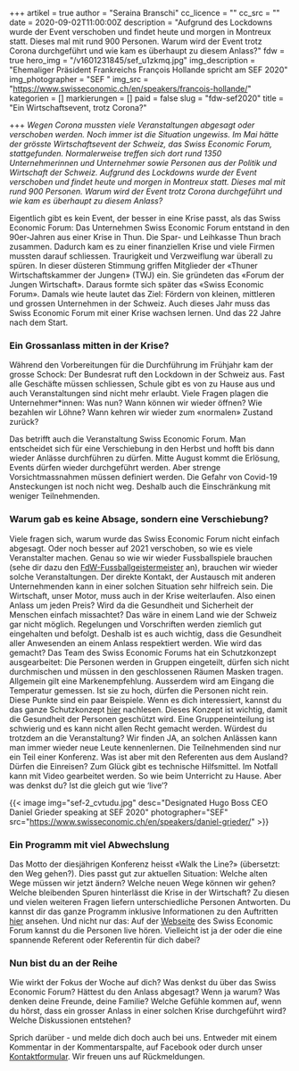 +++
artikel = true
author = "Seraina Branschi"
cc_licence = ""
cc_src = ""
date = 2020-09-02T11:00:00Z
description = "Aufgrund des Lockdowns wurde der Event verschoben und findet heute und morgen in Montreux statt. Dieses mal mit rund 900 Personen. Warum wird der Event trotz Corona durchgeführt und wie kam es überhaupt zu diesem Anlass?"
fdw = true
hero_img = "/v1601231845/sef_u1zkmq.jpg"
img_description = "Ehemaliger Präsident Frankreichs François Hollande spricht am SEF 2020"
img_photographer = "SEF "
img_src = "https://www.swisseconomic.ch/en/speakers/francois-hollande/"
kategorien = []
markierungen = []
paid = false
slug = "fdw-sef2020"
title = "Ein Wirtschaftsevent, trotz Corona?"

+++
_Wegen Corona mussten viele Veranstaltungen abgesagt oder verschoben werden. Noch immer ist die Situation ungewiss. Im Mai hätte der grösste Wirtschaftsevent der Schweiz, das Swiss Economic Forum, stattgefunden. Normalerweise treffen sich dort rund 1350 Unternehmerinnen und Unternehmer sowie Personen aus der Politik und Wirtschaft der Schweiz. Aufgrund des Lockdowns wurde der Event verschoben und findet heute und morgen in Montreux statt. Dieses mal mit rund 900 Personen. Warum wird der Event trotz Corona durchgeführt und wie kam es überhaupt zu diesem Anlass?_

Eigentlich gibt es kein Event, der besser in eine Krise passt, als das Swiss Economic Forum: Das Unternehmen Swiss Economic Forum entstand in den 90er-Jahren aus einer Krise in Thun. Die Spar- und Leihkasse Thun brach zusammen. Dadurch kam es zu einer finanziellen Krise und viele Firmen mussten darauf schliessen. Traurigkeit und Verzweiflung war überall zu spüren. In dieser düsteren Stimmung griffen Mitglieder der «Thuner Wirtschaftskammer der Jungen» (TWJ) ein. Sie gründeten das «Forum der Jungen Wirtschaft». Daraus formte sich später das «Swiss Economic Forum». Damals wie heute lautet das Ziel: Fördern von kleinen, mittleren und grossen Unternehmen in der Schweiz. Auch dieses Jahr muss das Swiss Economic Forum mit einer Krise wachsen lernen. Und das 22 Jahre nach dem Start.

### Ein Grossanlass mitten in der Krise?

Während den Vorbereitungen für die Durchführung im Frühjahr kam der grosse Schock: Der Bundesrat ruft den Lockdown in der Schweiz aus. Fast alle Geschäfte müssen schliessen, Schule gibt es von zu Hause aus und auch Veranstaltungen sind nicht mehr erlaubt. Viele Fragen plagen die Unternehmer*innen: Was nun? Wann können wir wieder öffnen? Wie bezahlen wir Löhne? Wann kehren wir wieder zum «normalen» Zustand zurück?

Das betrifft auch die Veranstaltung Swiss Economic Forum. Man entscheidet sich für eine Verschiebung in den Herbst und hofft bis dann wieder Anlässe durchführen zu dürfen. Mitte August kommt die Erlösung, Events dürfen wieder durchgeführt werden. Aber strenge Vorsichtmassnahmen müssen definiert werden. Die Gefahr von Covid-19 Ansteckungen ist noch nicht weg. Deshalb auch die Einschränkung mit weniger Teilnehmenden.

### Warum gab es keine Absage, sondern eine Verschiebung?

Viele fragen sich, warum wurde das Swiss Economic Forum nicht einfach abgesagt. Oder noch besser auf 2021 verschoben, so wie es viele Veranstalter machen. Genau so wie wir wieder Fussballspiele brauchen (sehe dir dazu den [FdW-Fussballgeistermeister](https://www.chinderzytig.ch/fdw-fussballgeistermeister) an), brauchen wir wieder solche Veranstaltungen. Der direkte Kontakt, der Austausch mit anderen Unternehmenden kann in einer solchen Situation sehr hilfreich sein. Die Wirtschaft, unser Motor, muss auch in der Krise weiterlaufen. Also einen Anlass um jeden Preis? Wird da die Gesundheit und Sicherheit der Menschen einfach missachtet? Das wäre in einem Land wie der Schweiz gar nicht möglich. Regelungen und Vorschriften werden ziemlich gut eingehalten und befolgt. Deshalb ist es auch wichtig, dass die Gesundheit aller Anwesenden an einem Anlass respektiert werden. Wie wird das gemacht? Das Team des Swiss Economic Forums hat ein Schutzkonzept ausgearbeitet: Die Personen werden in Gruppen eingeteilt, dürfen sich nicht durchmischen und müssen in den geschlossenen Räumen Masken tragen. Allgemein gilt eine Markenempfehlung. Ausserdem wird am Eingang die Temperatur gemessen. Ist sie zu hoch, dürfen die Personen nicht rein. Diese Punkte sind ein paar Beispiele. Wenn es dich interessiert, kannst du das ganze Schutzkonzept [hier](https://www.swisseconomic.ch/schutzkonzept-corona/) nachlesen. Dieses Konzept ist wichtig, damit die Gesundheit der Personen geschützt wird. Eine Gruppeneinteilung ist schwierig und es kann nicht allen Recht gemacht werden. Würdest du trotzdem an die Veranstaltung? Wir finden JA, an solchen Anlässen kann man immer wieder neue Leute kennenlernen. Die Teilnehmenden sind nur ein Teil einer Konferenz. Was ist aber mit den Referenten aus dem Ausland? Dürfen die Einreisen? Zum Glück gibt es technische Hilfsmittel. Im Notfall kann mit Video gearbeitet werden. So wie beim Unterricht zu Hause. Aber was denkst du? Ist die gleich gut wie ‘live’?

{{< image img="sef-2_cvtudu.jpg" desc="Designated Hugo Boss CEO Daniel Grieder speaking at SEF 2020" photographer="SEF" src="https://www.swisseconomic.ch/en/speakers/daniel-grieder/" >}}

### Ein Programm mit viel Abwechslung​

Das Motto der diesjährigen Konferenz heisst «Walk the Line?» (übersetzt: den Weg gehen?). Dies passt gut zur aktuellen Situation: Welche alten Wege müssen wir jetzt ändern? Welche neuen Wege können wir gehen? Welche bleibenden Spuren hinterlässt die Krise in der Wirtschaft? Zu diesen und vielen weiteren Fragen liefern unterschiedliche Personen Antworten. Du kannst dir das ganze Programm inklusive Informationen zu den Auftritten [hier](https://www.swisseconomic.ch/programm-2020/) ansehen. Und nicht nur das: Auf der [Webseite](http://www.swisseconomic.ch/) des Swiss Economic Forum kannst du die Personen live hören. Vielleicht ist ja der oder die eine spannende Referent oder Referentin für dich dabei?

### Nun bist du an der Reihe

Wie wirkt der Fokus der Woche auf dich? Was denkst du über das Swiss Economic Forum? Hättest du den Anlass abgesagt? Wenn ja warum? Was denken deine Freunde, deine Familie? Welche Gefühle kommen auf, wenn du hörst, dass ein grosser Anlass in einer solchen Krise durchgeführt wird? Welche Diskussionen entstehen?

Sprich darüber - und melde dich doch auch bei uns. Entweder mit einem Kommentar in der Kommentarspalte, auf Facebook oder durch unser [Kontaktformular](https://www.chinderzytig.ch/kontakt/). Wir freuen uns auf Rückmeldungen.